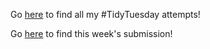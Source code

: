 Go [here](https://github.com/npaterna/datascience/tree/master/TidyTuesday) to find all my #TidyTuesday attempts!

Go [here](https://github.com/npaterna/datascience/tree/master/TidyTuesday/Week_11) to find this week's submission!

